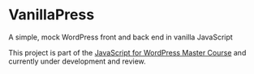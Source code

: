 # VanillaPress

A simple, mock WordPress front and back end in vanilla JavaScript

This project is part of the [JavaScript for WordPress Master Course](http://javascriptforwp.com) and currently under development and review.
